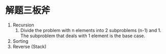 # 解题三板斧

1. Recursion
   1. Divide the problem with n elements into 2 subproblems (n-1) and 1. The subproblem that deals with 1 element is the base case.
2. Sorting
3. Reverse (Stack)
